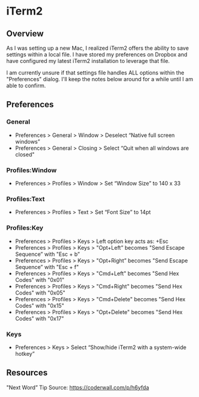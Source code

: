 # iTerm2

## Overview
As I was setting up a new Mac, I realized iTerm2 offers the ability to save settings
within a local file. I have stored my preferences on Dropbox and have configured
my latest iTerm2 installation to leverage that file.

I am currently unsure if that settings file handles ALL options within the
"Preferences" dialog. I'll keep the notes below around for a while until
I am able to confirm.

## Preferences

### General
* Preferences > General > Window > Deselect “Native full screen windows”
* Preferences > General > Closing > Select “Quit when all windows are closed"

### Profiles:Window
* Preferences > Profiles > Window > Set “Window Size” to 140 x 33

### Profiles:Text
* Preferences > Profiles > Text > Set “Font Size” to 14pt

### Profiles:Key
* Preferences > Profiles > Keys > Left option key acts as: +Esc
* Preferences > Profiles > Keys > "Opt+Left” becomes "Send Escape Sequence” with "Esc + b”
* Preferences > Profiles > Keys > "Opt+Right” becomes "Send Escape Sequence” with "Esc + f"
* Preferences > Profiles > Keys > "Cmd+Left" becomes "Send Hex Codes" with "0x01"
* Preferences > Profiles > Keys > "Cmd+Right" becomes "Send Hex Codes" with "0x05"
* Preferences > Profiles > Keys > "Cmd+Delete" becomes "Send Hex Codes" with "0x15"
* Preferences > Profiles > Keys > "Opt+Delete" becomes "Send Hex Codes" with "0x17"

### Keys
* Preferences > Keys > Select “Show/hide iTerm2 with a system-wide hotkey”

## Resources
"Next Word” Tip Source: https://coderwall.com/p/h6yfda
